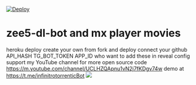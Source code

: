 [![Deploy](https://www.herokucdn.com/deploy/button.svg)](https://heroku.com/deploy?)

# zee5-dl-bot and mx player movies
heroku deploy create your own from fork and deploy connect your github
API_HASH
TG_BOT_TOKEN
APP_ID
who want to add these in reveal config
support my YouTube channel for more open source code 
https://m.youtube.com/channel/UCLHZQApnu1vN2j7fKDgv74w
demo at https://t.me/infinitrotorrenticBot
<img src="https://github.com/Nirmalraj10567/zee5-dl-bot/raw/main/Download/2020-11-29_13_24_35.jpg"></img>
